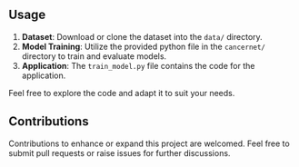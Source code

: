 
## Usage

1. **Dataset**: Download or clone the dataset into the `data/` directory.
2. **Model Training**: Utilize the provided python file in the `cancernet/` directory to train and evaluate models.
3. **Application**: The `train_model.py` file contains the code for the application.

Feel free to explore the code and adapt it to suit your needs.

## Contributions

Contributions to enhance or expand this project are welcomed. Feel free to submit pull requests or raise issues for further discussions.


